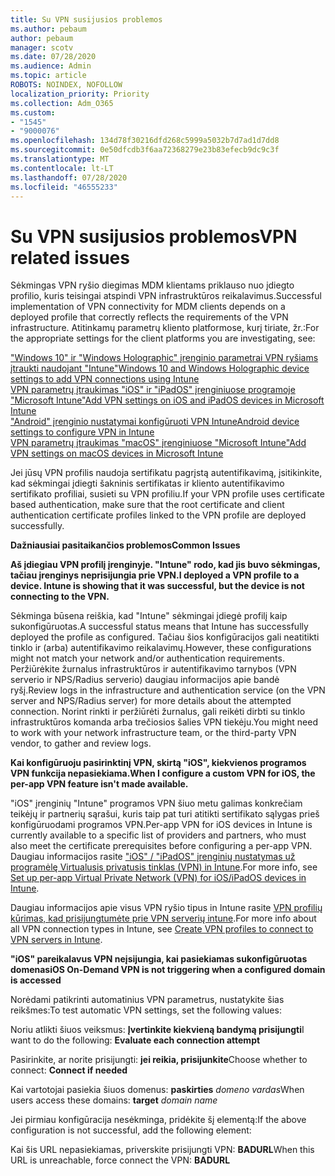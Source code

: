 ```yaml
---
title: Su VPN susijusios problemos
ms.author: pebaum
author: pebaum
manager: scotv
ms.date: 07/28/2020
ms.audience: Admin
ms.topic: article
ROBOTS: NOINDEX, NOFOLLOW
localization_priority: Priority
ms.collection: Adm_O365
ms.custom:
- "1545"
- "9000076"
ms.openlocfilehash: 134d78f30216dfd268c5999a5032b7d7ad1d7dd8
ms.sourcegitcommit: 0e50dfcdb3f6aa72368279e23b83efecb9dc9c3f
ms.translationtype: MT
ms.contentlocale: lt-LT
ms.lasthandoff: 07/28/2020
ms.locfileid: "46555233"
---
```

# <a name="vpn-related-issues"></a><span data-ttu-id="be204-102">Su VPN susijusios problemos</span><span class="sxs-lookup"><span data-stu-id="be204-102">VPN related issues</span></span>

<span data-ttu-id="be204-103">Sėkmingas VPN ryšio diegimas MDM klientams priklauso nuo įdiegto profilio, kuris teisingai atspindi VPN infrastruktūros reikalavimus.</span><span class="sxs-lookup"><span data-stu-id="be204-103">Successful implementation of VPN connectivity for MDM clients depends on a deployed profile that correctly reflects the requirements of the VPN infrastructure.</span></span> <span data-ttu-id="be204-104">Atitinkamų parametrų kliento platformose, kurį tiriate, žr.:</span><span class="sxs-lookup"><span data-stu-id="be204-104">For the appropriate settings for the client platforms you are investigating, see:</span></span> 

[<span data-ttu-id="be204-105">"Windows 10" ir "Windows Holographic" įrenginio parametrai VPN ryšiams įtraukti naudojant "Intune"</span><span class="sxs-lookup"><span data-stu-id="be204-105">Windows 10 and Windows Holographic device settings to add VPN connections using Intune</span></span>](https://docs.microsoft.com/intune/vpn-settings-windows-10)  
[<span data-ttu-id="be204-106">VPN parametrų įtraukimas "iOS" ir "iPadOS" įrenginiuose programoje "Microsoft Intune"</span><span class="sxs-lookup"><span data-stu-id="be204-106">Add VPN settings on iOS and iPadOS devices in Microsoft Intune</span></span>](https://docs.microsoft.com/intune/vpn-settings-ios)  
[<span data-ttu-id="be204-107">"Android" įrenginio nustatymai konfigūruoti VPN Intune</span><span class="sxs-lookup"><span data-stu-id="be204-107">Android device settings to configure VPN in Intune</span></span>](https://docs.microsoft.com/intune/vpn-settings-android)  
[<span data-ttu-id="be204-108">VPN parametrų įtraukimas "macOS" įrenginiuose "Microsoft Intune"</span><span class="sxs-lookup"><span data-stu-id="be204-108">Add VPN settings on macOS devices in Microsoft Intune</span></span>](https://docs.microsoft.com/mem/intune/configuration/vpn-settings-macos)

<span data-ttu-id="be204-109">Jei jūsų VPN profilis naudoja sertifikatu pagrįstą autentifikavimą, įsitikinkite, kad sėkmingai įdiegti šakninis sertifikatas ir kliento autentifikavimo sertifikato profiliai, susieti su VPN profiliu.</span><span class="sxs-lookup"><span data-stu-id="be204-109">If your VPN profile uses certificate based authentication, make sure that the root certificate and client authentication certificate profiles linked to the VPN profile are deployed successfully.</span></span>

<span data-ttu-id="be204-110">**Dažniausiai pasitaikančios problemos**</span><span class="sxs-lookup"><span data-stu-id="be204-110">**Common Issues**</span></span>

<span data-ttu-id="be204-111">**Aš įdiegiau VPN profilį įrenginyje. "Intune" rodo, kad jis buvo sėkmingas, tačiau įrenginys neprisijungia prie VPN.**</span><span class="sxs-lookup"><span data-stu-id="be204-111">**I deployed a VPN profile to a device. Intune is showing that it was successful, but the device is not connecting to the VPN.**</span></span>

<span data-ttu-id="be204-112">Sėkminga būsena reiškia, kad "Intune" sėkmingai įdiegė profilį kaip sukonfigūruotas.</span><span class="sxs-lookup"><span data-stu-id="be204-112">A successful status means that Intune has successfully deployed the profile as configured.</span></span> <span data-ttu-id="be204-113">Tačiau šios konfigūracijos gali neatitikti tinklo ir (arba) autentifikavimo reikalavimų.</span><span class="sxs-lookup"><span data-stu-id="be204-113">However, these configurations might not match your network and/or authentication requirements.</span></span> <span data-ttu-id="be204-114">Peržiūrėkite žurnalus infrastruktūros ir autentifikavimo tarnybos (VPN serverio ir NPS/Radius serverio) daugiau informacijos apie bandė ryšį.</span><span class="sxs-lookup"><span data-stu-id="be204-114">Review logs in the infrastructure and authentication service (on the VPN server and NPS/Radius server) for more details about the attempted connection.</span></span> <span data-ttu-id="be204-115">Norint rinkti ir peržiūrėti žurnalus, gali reikėti dirbti su tinklo infrastruktūros komanda arba trečiosios šalies VPN tiekėju.</span><span class="sxs-lookup"><span data-stu-id="be204-115">You might need to work with your network infrastructure team, or the third-party VPN vendor, to gather and review logs.</span></span>

<span data-ttu-id="be204-116">**Kai konfigūruoju pasirinktinį VPN, skirtą "iOS", kiekvienos programos VPN funkcija nepasiekiama.**</span><span class="sxs-lookup"><span data-stu-id="be204-116">**When I configure a custom VPN for iOS, the per-app VPN feature isn't made available.**</span></span>

<span data-ttu-id="be204-117">"iOS" įrenginių "Intune" programos VPN šiuo metu galimas konkrečiam teikėjų ir partnerių sąrašui, kuris taip pat turi atitikti sertifikato sąlygas prieš konfigūruodami programos VPN.</span><span class="sxs-lookup"><span data-stu-id="be204-117">Per-app VPN for iOS devices in Intune is currently available to a specific list of providers and partners, who must also meet the certificate prerequisites before configuring a per-app VPN.</span></span> <span data-ttu-id="be204-118">Daugiau informacijos rasite ["iOS" / "iPadOS" įrenginių nustatymas už programėlę Virtualusis privatusis tinklas (VPN) in Intune](https://docs.microsoft.com/intune/vpn-setting-configure-per-app).</span><span class="sxs-lookup"><span data-stu-id="be204-118">For more info, see [Set up per-app Virtual Private Network (VPN) for iOS/iPadOS devices in Intune](https://docs.microsoft.com/intune/vpn-setting-configure-per-app).</span></span> 

<span data-ttu-id="be204-119">Daugiau informacijos apie visus VPN ryšio tipus in Intune rasite [VPN profilių kūrimas, kad prisijungtumėte prie VPN serverių intune](https://docs.microsoft.com/intune/vpn-settings-configure).</span><span class="sxs-lookup"><span data-stu-id="be204-119">For more info about all VPN connection types in Intune, see [Create VPN profiles to connect to VPN servers in Intune](https://docs.microsoft.com/intune/vpn-settings-configure).</span></span>  

<span data-ttu-id="be204-120">**"iOS" pareikalavus VPN neįsijungia, kai pasiekiamas sukonfigūruotas domenas**</span><span class="sxs-lookup"><span data-stu-id="be204-120">**iOS On-Demand VPN is not triggering when a configured domain is accessed**</span></span>

<span data-ttu-id="be204-121">Norėdami patikrinti automatinius VPN parametrus, nustatykite šias reikšmes:</span><span class="sxs-lookup"><span data-stu-id="be204-121">To test automatic VPN settings, set the following values:</span></span>

<span data-ttu-id="be204-122">Noriu atlikti šiuos veiksmus: **Įvertinkite kiekvieną bandymą prisijungti**</span><span class="sxs-lookup"><span data-stu-id="be204-122">I want to do the following: **Evaluate each connection attempt**</span></span> 

<span data-ttu-id="be204-123">Pasirinkite, ar norite prisijungti: **jei reikia, prisijunkite**</span><span class="sxs-lookup"><span data-stu-id="be204-123">Choose whether to connect: **Connect if needed**</span></span>

<span data-ttu-id="be204-124">Kai vartotojai pasiekia šiuos domenus: **paskirties** *domeno vardas*</span><span class="sxs-lookup"><span data-stu-id="be204-124">When users access these domains: **target** *domain name*</span></span>

<span data-ttu-id="be204-125">Jei pirmiau konfigūracija nesėkminga, pridėkite šį elementą:</span><span class="sxs-lookup"><span data-stu-id="be204-125">If the above configuration is not successful, add the following element:</span></span>

<span data-ttu-id="be204-126">Kai šis URL nepasiekiamas, priverskite prisijungti VPN: **BADURL**</span><span class="sxs-lookup"><span data-stu-id="be204-126">When this URL is unreachable, force connect the VPN: **BADURL**</span></span>